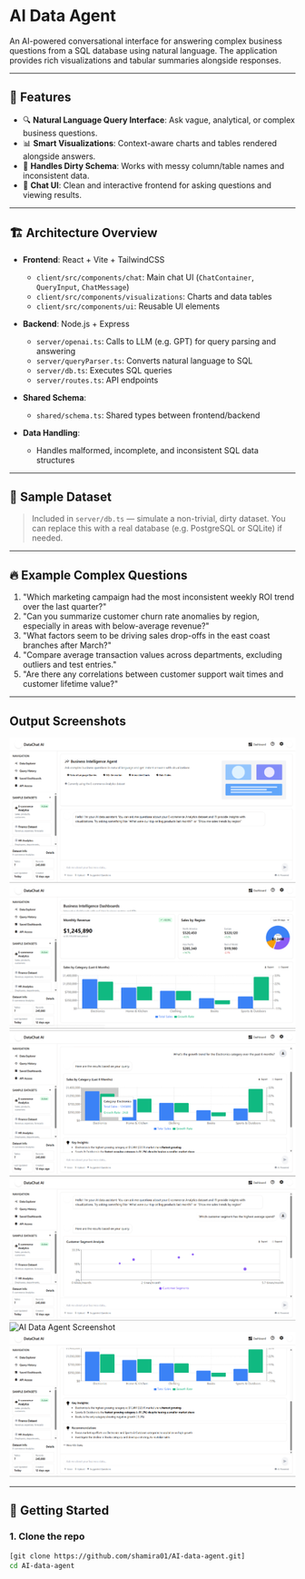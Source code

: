 # AI Data Agent

An AI-powered conversational interface for answering complex business questions from a SQL database using natural language. The application provides rich visualizations and tabular summaries alongside responses.

---

## 🧠 Features

- 🔍 **Natural Language Query Interface**: Ask vague, analytical, or complex business questions.
- 📊 **Smart Visualizations**: Context-aware charts and tables rendered alongside answers.
- 🧹 **Handles Dirty Schema**: Works with messy column/table names and inconsistent data.
- 💬 **Chat UI**: Clean and interactive frontend for asking questions and viewing results.

---

## 🏗️ Architecture Overview

- **Frontend**: React + Vite + TailwindCSS  
  - `client/src/components/chat`: Main chat UI (`ChatContainer`, `QueryInput`, `ChatMessage`)  
  - `client/src/components/visualizations`: Charts and data tables  
  - `client/src/components/ui`: Reusable UI elements

- **Backend**: Node.js + Express  
  - `server/openai.ts`: Calls to LLM (e.g. GPT) for query parsing and answering  
  - `server/queryParser.ts`: Converts natural language to SQL  
  - `server/db.ts`: Executes SQL queries  
  - `server/routes.ts`: API endpoints

- **Shared Schema**:  
  - `shared/schema.ts`: Shared types between frontend/backend

- **Data Handling**:  
  - Handles malformed, incomplete, and inconsistent SQL data structures

---

## 💾 Sample Dataset

> Included in `server/db.ts` — simulate a non-trivial, dirty dataset. You can replace this with a real database (e.g. PostgreSQL or SQLite) if needed.

---

## 🔥 Example Complex Questions

1. "Which marketing campaign had the most inconsistent weekly ROI trend over the last quarter?"
2. "Can you summarize customer churn rate anomalies by region, especially in areas with below-average revenue?"
3. "What factors seem to be driving sales drop-offs in the east coast branches after March?"
4. "Compare average transaction values across departments, excluding outliers and test entries."
5. "Are there any correlations between customer support wait times and customer lifetime value?"

---


## Output Screenshots
![AI Data Agent Screenshot](./Assets/WelcomeScreen.png)
![AI Data Agent Screenshot](./Assets/DashBoard.png)
![AI Data Agent Screenshot](./Assets/ChatScreen.png)
![AI Data Agent Screenshot](./Assets/data.png)
![AI Data Agent Screenshot](./Assets/ChatScreen(4).png)
![AI Data Agent Screenshot](./Assets/Recommendations.png)

---
## 🚀 Getting Started

### 1. Clone the repo

```bash
[git clone https://github.com/shamira01/AI-data-agent.git]
cd AI-data-agent






